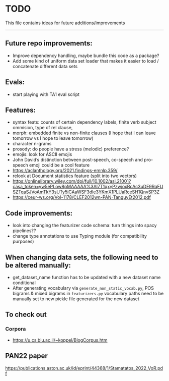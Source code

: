 # TODO
This file contains ideas for future additions/improvements

------

## Future repo improvements:
- Improve dependency handling, maybe bundle this code as a package?
- Add some kind of uniform data set loader that makes it easier to load / concatenate different data sets

## Evals:
- start playing with TA1 eval script

## Features:

- syntax feats: counts of certain dependency labels, finite verb subject ommision, type of rel clause, 
- morph: embedded finite vs non-finite clauses (I hope that I can leave tomorrow vs I hope to leave tomorrow)
- character n-grams
- prosody: do people have a stress (melodic) preference?
- emojis: look for ASCII emojis
- John David’s distinction between post-speech, co-speech and pro-speech emoji could be a cool feature
- https://aclanthology.org/2021.findings-emnlp.359/
- relook at Document statistics feature (split into two vectors) 
- https://onlinelibrary.wiley.com/doi/full/10.1002/asi.21001?casa_token=yw5ePLow8pMAAAAA%3Al7T1qxyPzwjoxBcAc3uDE9RqFUSZTqaSJVoAmTkY3sUTy5iCAaWSF3dIe3YKmX1PLUaRceSH1QnvSP3Z
- https://ceur-ws.org/Vol-1178/CLEF2012wn-PAN-TanguyEt2012.pdf




## Code improvements:

- look into changing the featurizer code schema: turn things into spacy pipelines??
- change type annotations to use Typing module (for compatibility purposes)

## When changing data sets, the following need to be altered manually:
- get_dataset_name function has to be updated with a new dataset name conditional
- After generating vocabulary via `generate_non_static_vocab.py`, POS bigrams & mixed bigrams in `featurizers.py` vocabulary paths need to be manually set to new pickle file generated for the new dataset


## To check out

### Corpora
- https://u.cs.biu.ac.il/~koppel/BlogCorpus.htm

## PAN22 paper
https://publications.aston.ac.uk/id/eprint/44368/1/Stamatatos_2022_VoR.pdf
